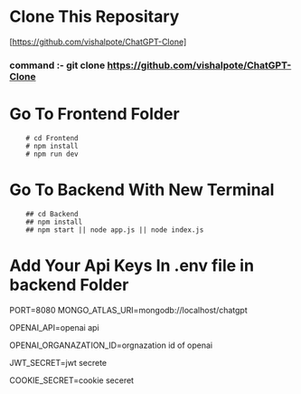 # Clone This Repositary
[https://github.com/vishalpote/ChatGPT-Clone]
### command :- git clone https://github.com/vishalpote/ChatGPT-Clone

# Go To Frontend Folder
        # cd Frontend
        # npm install
        # npm run dev

# Go To Backend With New Terminal
        ## cd Backend
        ## npm install
        ## npm start || node app.js || node index.js


# Add Your Api Keys In .env file in backend Folder

PORT=8080
MONGO_ATLAS_URI=mongodb://localhost/chatgpt


OPENAI_API=openai api

OPENAI_ORGANAZATION_ID=orgnazation id of openai

JWT_SECRET=jwt secrete 

COOKIE_SECRET=cookie seceret